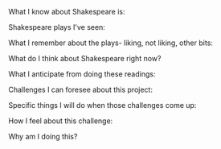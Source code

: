 What I know about Shakespeare is: 



Shakespeare plays I've seen: 



What I remember about the plays- liking, not liking, other bits: 



What do I think about Shakespeare right now?



What I anticipate from doing these readings: 



Challenges I can foresee about this project: 



Specific things I will do when those challenges come up:



How I feel about this challenge: 



Why am I doing this?

